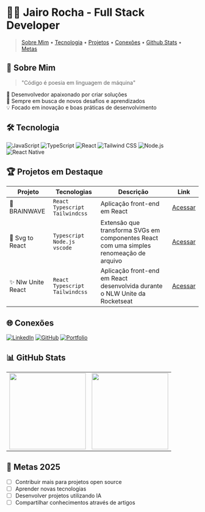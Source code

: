 # 👨‍💻 Jairo Rocha - Full Stack Developer

> [Sobre Mim](#-sobre-mim) • [Tecnologia](#-tecnologia) • [Projetos](#-projetos-em-destaque) • [Conexões](#-conexões) • [Github Stats](#-github-stats) • [Metas](#-metas-2025)

## 🚀 Sobre Mim

> "Código é poesia em linguagem de máquina" 

<!-- 🎯 Desenvolvedor apaixonado por criar soluções que impactam positivamente a vida das pessoas   -->
🎯 Desenvolvedor apaixonado por criar soluções  
🌱 Sempre em busca de novos desafios e aprendizados  
💡 Focado em inovação e boas práticas de desenvolvimento

<!-- ```javascript
const jairo = {
    localização: "Brasil 🇧🇷",
    atualmente: "Desenvolvedor Full Stack",
    foco: ["Web Development", "Mobile Apps",],
    hobbies: ["Coding", "Tech News", "Gaming", "Coffee ☕"],
    desafioAtual: "Aprimorando conhecimentos em Arquitetura de Software",
    mensagem: function() {
        console.log("Transformando café em código desde sempre! ☕️ => 💻")
    }
};
``` -->

## 🛠️ Tecnologia

![JavaScript](https://img.shields.io/badge/JavaScript-F7DF1E?style=for-the-badge&logo=javascript&logoColor=black)
![TypeScript](https://img.shields.io/badge/TypeScript-007ACC?style=for-the-badge&logo=typescript&logoColor=white)
![React](https://img.shields.io/badge/React-20232A?style=for-the-badge&logo=react&logoColor=61DAFB)
![Tailwind CSS](https://img.shields.io/badge/Tailwind_CSS-38B2AC?style=for-the-badge&logo=tailwind-css&logoColor=white)
![Node.js](https://img.shields.io/badge/Node.js-43853D?style=for-the-badge&logo=node.js&logoColor=white)
![React Native](https://img.shields.io/badge/React_Native-20232A?style=for-the-badge&logo=react&logoColor=61DAFB)

## 🏆 Projetos em Destaque

<div align="center">
  
| Projeto | Tecnologias | Descrição | Link |
|---------|-------------|-----------|------|
| 🧠 BRAINWAVE | `React` `Typescript` `Tailwindcss` | Aplicação front-end em React | [Acessar](https://github.com/jairochabr/brainwave-react) |
| 🧩 Svg to React | `Typescript` `Node.js` `vscode` | Extensão que transforma SVGs em componentes React com uma simples renomeação de arquivo | [Acessar](https://github.com/jairochabr/svg-to-react) |
| ✨ Nlw Unite React | `React` `Typescript` `Tailwindcss` | Aplicação front-end em React desenvolvida durante o NLW Unite da Rocketseat | [Acessar](https://github.com/jairochabr/nlw-unite-react) |

</div>

## 🌐 Conexões

[![LinkedIn](https://img.shields.io/badge/LinkedIn-0077B5?style=for-the-badge&logo=linkedin&logoColor=white)](https://www.linkedin.com/in/jairochabr)
[![GitHub](https://img.shields.io/badge/GitHub-100000?style=for-the-badge&logo=github&logoColor=white)](https://github.com/jairochabr)
[![Portfolio](https://img.shields.io/badge/Portfolio-FF5722?style=for-the-badge&logo=todoist&logoColor=white)]('#')

## 📊 GitHub Stats

<div align="center">

<table>
  <tr>
    <td>
      <img height="200em" src="https://github-readme-stats.vercel.app/api?username=jairochabr&show_icons=true&theme=tokyonight&include_all_commits=true&count_private=true"/>
    </td>
    <td>
      <img height="200em" src="https://github-readme-stats.vercel.app/api/top-langs/?username=jairochabr&layout=compact&langs_count=7&theme=tokyonight"/>
    </td>
  </tr>
</table>

</div>

## 🎯 Metas 2025

- [ ] Contribuir mais para projetos open source
- [ ] Aprender novas tecnologias
- [ ] Desenvolver projetos utilizando IA
- [ ] Compartilhar conhecimentos através de artigos
